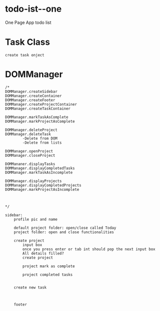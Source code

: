 # todo-ist--one
One Page App todo list

# Task Class
    create task onject
    
# DOMManager

    /*
    DOMManager.createSidebar
    DOMManager.createContainer
    DOMManager.createFooter
    DOMManager.createProjectContainer
    DOMManager.createTaskContainer
    
    DOMManager.markTaskAsComplete
    DOMManager.markProjectAsComplete

    DOMManager.deleteProject
    DOMManager.deleteTask
            -Delete from DOM
            -Delete from lists

    DOMManager.openProject
    DOMManager.closeProject

    DOMMananer.displayTasks
    DOMManager.displayCompletedTasks
    DOMManager.markTaskAsIncomplete

    DOMManager.displayProjects
    DOMManager.displayCompletedProjects
    DOMManager.markProjectAsIncomplete

    

    */

    sidebar:
        profile pic and name

        default project folder: open/close called Today
        project folder: open and close functionalities

        create project
            input box 
            once you press enter or tab int should pop the next input box
            All details filled?
            create project

            project mark as complete

            project completed tasks


        create new task



        footer
    

